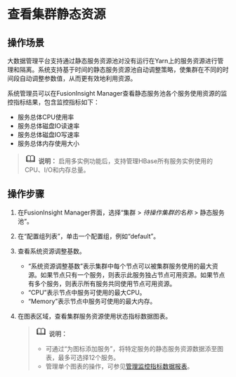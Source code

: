 # 查看集群静态资源<a name="admin_guide_000020"></a>

## 操作场景<a name="section323541"></a>

大数据管理平台支持通过静态服务资源池对没有运行在Yarn上的服务资源进行管理和隔离。系统支持基于时间的静态服务资源池自动调整策略，使集群在不同的时间段自动调整参数值，从而更有效地利用资源。

系统管理员可以在FusionInsight Manager查看静态服务池各个服务使用资源的监控指标结果，包含监控指标如下：

-   服务总体CPU使用率
-   服务总体磁盘IO读速率
-   服务总体磁盘IO写速率
-   服务总体内存使用大小

>![](public_sys-resources/icon-note.gif) **说明：** 
>启用多实例功能后，支持管理HBase所有服务实例使用的CPU、I/O和内存总量。

## 操作步骤<a name="section109966575259"></a>

1.  在FusionInsight Manager界面，选择“集群  \>  _待操作集群的名称_  \> 静态服务池“。
2.  在“配置组列表”，单击一个配置组，例如“default”。
3.  查看系统资源调整基数。
    -   “系统资源调整基数”表示集群中每个节点可以被集群服务使用的最大资源。如果节点只有一个服务，则表示此服务独占节点可用资源。如果节点有多个服务，则表示所有服务共同使用节点可用资源。
    -   “CPU”表示节点中服务可使用的最大CPU。
    -   “Memory”表示节点中服务可使用的最大内存。

4.  在图表区域，查看集群服务资源使用状态指标数据图表。

    >![](public_sys-resources/icon-note.gif) **说明：** 
    >-   可通过“为图标添加服务”，将特定服务的静态服务资源数据添至图表，最多可选择12个服务。
    >-   管理单个图表的操作，可参见[管理监控指标数据报表](管理监控指标数据报表.md)。


